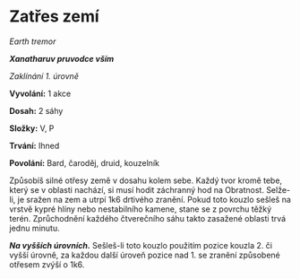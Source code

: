 # Zatřes zemí

*Earth tremor*

***Xanatharuv pruvodce vším***

*Zaklínání 1. úrovně*

**Vyvolání:** 1 akce

**Dosah:** 2 sáhy

**Složky:** V, P

**Trvání:** Ihned

**Povolání:** Bard, čaroděj, druid, kouzelník

Způsobíš silné otřesy země v dosahu kolem sebe. Každý tvor kromě tebe, který se v oblasti nachází, si musí hodit záchranný hod na Obratnost. Selže-li, je sražen na zem a utrpí 1k6 drtivého zranění. Pokud toto kouzlo sešleš na vrstvě kypré hlíny nebo nestabilního kamene, stane se z povrchu těžký terén. Zprůchodnění každého čtverečního sáhu takto zasažené oblasti trvá jednu minutu.

***Na vyšších úrovních.*** Sešleš-li toto kouzlo použitím pozice kouzla 2. či vyšší úrovně, za každou další úroveň pozice nad 1. se zranění způsobené otřesem zvýší o 1k6.